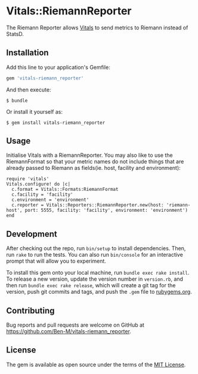 # Vitals::RiemannReporter

The Riemann Reporter allows [Vitals](https://github.com/jondot/vitals) to send metrics to Riemann instead of StatsD.

## Installation

Add this line to your application's Gemfile:

```ruby
gem 'vitals-riemann_reporter'
```

And then execute:

    $ bundle

Or install it yourself as:

    $ gem install vitals-riemann_reporter

## Usage

Initialise Vitals with a RiemannReporter. You may also like to use the RiemannFormat so that your metric names do not include things that are already passed to Riemann as fields(ie. host, facility and environment):

```
require 'vitals'
Vitals.configure! do |c|
  c.format = Vitals::Formats:RiemannFormat
  c.facility = 'facility'
  c.environment = 'environment'
  c.reporter = Vitals::Reporters::RiemannReporter.new(host: 'riemann-host', port: 5555, facility: 'facility', environment: 'environment')
end
```

## Development

After checking out the repo, run `bin/setup` to install dependencies. Then, run `rake` to run the tests. You can also run `bin/console` for an interactive prompt that will allow you to experiment.

To install this gem onto your local machine, run `bundle exec rake install`. To release a new version, update the version number in `version.rb`, and then run `bundle exec rake release`, which will create a git tag for the version, push git commits and tags, and push the `.gem` file to [rubygems.org](https://rubygems.org).

## Contributing

Bug reports and pull requests are welcome on GitHub at https://github.com/Ben-M/vitals-riemann_reporter.

## License

The gem is available as open source under the terms of the [MIT License](http://opensource.org/licenses/MIT).

